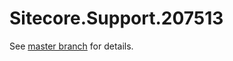 # Sitecore.Support.207513

See [master branch](https://github.com/sitecoresupport/Sitecore.Support.207513) for details.